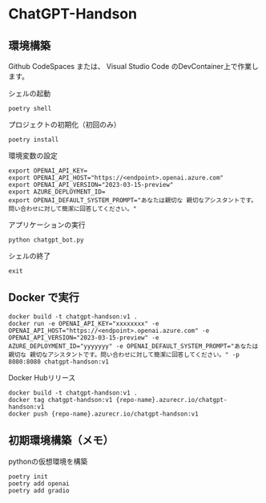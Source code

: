 # ChatGPT-Handson

## 環境構築
Github CodeSpaces または、 Visual Studio Code のDevContainer上で作業します。

シェルの起動
```
poetry shell
```

プロジェクトの初期化（初回のみ）
```
poetry install
```

環境変数の設定
```
export OPENAI_API_KEY=
export OPENAI_API_HOST="https://<endpoint>.openai.azure.com"
export OPENAI_API_VERSION="2023-03-15-preview"
export AZURE_DEPLOYMENT_ID=
export OPENAI_DEFAULT_SYSTEM_PROMPT="あなたは親切な 親切なアシスタントです。問い合わせに対して簡潔に回答してください。"
```

アプリケーションの実行
```
python chatgpt_bot.py 
```

シェルの終了
```
exit
```

## Docker で実行

```
docker build -t chatgpt-handson:v1 .
docker run -e OPENAI_API_KEY="xxxxxxxx" -e OPENAI_API_HOST="https://<endpoint>.openai.azure.com" -e OPENAI_API_VERSION="2023-03-15-preview" -e  AZURE_DEPLOYMENT_ID="yyyyyyy" -e OPENAI_DEFAULT_SYSTEM_PROMPT="あなたは親切な 親切なアシスタントです。問い合わせに対して簡潔に回答してください。" -p 8080:8080 chatgpt-handson:v1
```

Docker Hubリリース
```
docker build -t chatgpt-handson:v1 .
docker tag chatgpt-handson:v1 {repo-name}.azurecr.io/chatgpt-handson:v1
docker push {repo-name}.azurecr.io/chatgpt-handson:v1
```


## 初期環境構築（メモ）

pythonの仮想環境を構築

```
poetry init
poetry add openai
poetry add gradio
```

